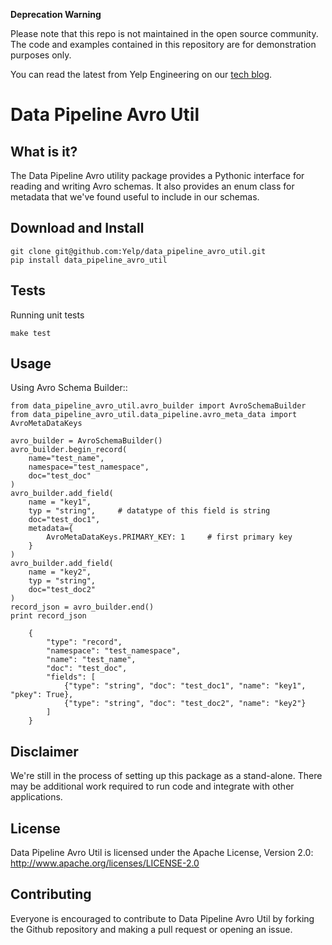 **Deprecation Warning**

Please note that this repo is not maintained in the open source community. The code and examples
contained in this repository are for demonstration purposes only.

You can read the latest from Yelp Engineering on our [tech blog](https://engineeringblog.yelp.com/).

# Data Pipeline Avro Util


What is it?
-----------
The Data Pipeline Avro utility package provides a Pythonic interface
for reading and writing Avro schemas. It also provides an enum class
for metadata that we've found useful to include in our schemas.


Download and Install
---------------------------
```
git clone git@github.com:Yelp/data_pipeline_avro_util.git
pip install data_pipeline_avro_util
```


Tests
-----
Running unit tests
```
make test
```


Usage
-----
Using Avro Schema Builder::
```
from data_pipeline_avro_util.avro_builder import AvroSchemaBuilder
from data_pipeline_avro_util.data_pipeline.avro_meta_data import AvroMetaDataKeys

avro_builder = AvroSchemaBuilder()
avro_builder.begin_record(
    name="test_name",
    namespace="test_namespace",
    doc="test_doc"
)
avro_builder.add_field(
    name = "key1",
    typ = "string",     # datatype of this field is string
    doc="test_doc1",
    metadata={
        AvroMetaDataKeys.PRIMARY_KEY: 1     # first primary key
    }
)
avro_builder.add_field(
    name = "key2",
    typ = "string",
    doc="test_doc2"
)
record_json = avro_builder.end()
print record_json

    {
        "type": "record",
        "namespace": "test_namespace",
        "name": "test_name",
        "doc": "test_doc",
        "fields": [
            {"type": "string", "doc": "test_doc1", "name": "key1", "pkey": True},
            {"type": "string", "doc": "test_doc2", "name": "key2"}
        ]
    }
```


Disclaimer
-------
We're still in the process of setting up this package as a stand-alone. There may be additional work required to run code and integrate with other applications.


License
-------
Data Pipeline Avro Util is licensed under the Apache License, Version 2.0: http://www.apache.org/licenses/LICENSE-2.0


Contributing
------------
Everyone is encouraged to contribute to Data Pipeline Avro Util by forking the Github repository and making a pull request or opening an issue.
